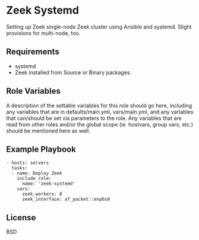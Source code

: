 Zeek Systemd
============

Setting up Zeek single-node Zeek cluster using Ansible and systemd. Slight provisions for multi-node, too.

Requirements
------------

* systemd
* Zeek installed from Source or Binary packages.

Role Variables
--------------

A description of the settable variables for this role should go here, including any variables that are in defaults/main.yml, vars/main.yml, and any variables that can/should be set via parameters to the role. Any variables that are read from other roles and/or the global scope (ie. hostvars, group vars, etc.) should be mentioned here as well.


Example Playbook
----------------

    - hosts: servers
      tasks:
      - name: Deploy Zeek
        include_role:
          name: 'zeek-systemd'
        vars:
          zeek_workers: 8
          zeek_interface: af_packet::enp6s0

License
-------

BSD
